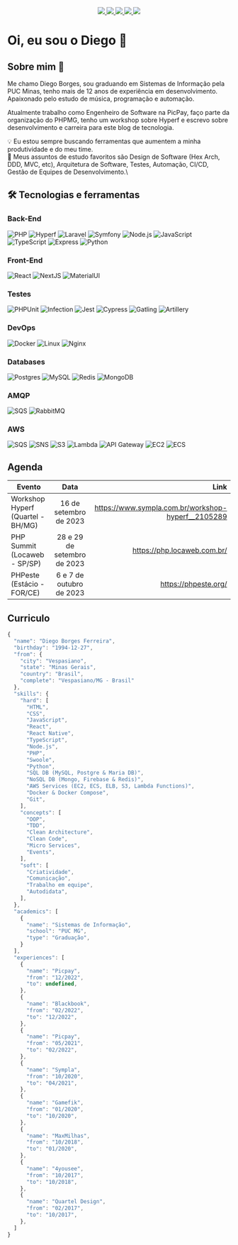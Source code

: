 <p align="center">
  <a target="_blank" href="https://twitter.com/eudiegoborgs">
    <img src="https://img.shields.io/twitter/follow/eudiegoborgs?color=1DA1F2&logo=twitter&style=for-the-badge&label=twitter"/>
  </a>
  <a target="_blank" href="https://www.instagram.com/eudiegoborgs"><img src="https://img.shields.io/badge/Instagram-E4405F?style=for-the-badge&logo=instagram&logoColor=white">
  </a>  
  <a target="_blank" href="https://www.linkedin.com/in/eudiegoborgs">
    <img src="https://img.shields.io/badge/LinkedIn-307cc5?style=for-the-badge&logo=linkedin&logoColor=white&color=004182"/>
  </a>
  <a target="_blank" href="https://diegoborgs.com.br">
    <img src="https://img.shields.io/badge/-website-307cc5?style=for-the-badge&logo=google-chrome&logoColor=white&color=000000"/>
  </a>
    <a target="_blank" href="https://diegoborgs.com.br/curriculo">
    <img src="https://img.shields.io/badge/-Curriculo-307cc5?style=for-the-badge&logo=google-chrome&logoColor=white&color=000000"/>
  </a>
</p>

# Oi, eu sou o Diego 👋

## Sobre mim 🚀
Me chamo Diego Borges, sou graduando em Sistemas de Informação pela PUC Minas, tenho mais de 12 anos de experiência em desenvolvimento. Apaixonado pelo estudo de música, programação e automação.

Atualmente trabalho como Engenheiro de Software na PicPay, faço parte da organização do PHPMG, tenho um workshop sobre Hyperf e escrevo sobre desenvolvimento e carreira para este blog de tecnologia.

💡 Eu estou sempre buscando ferramentas que aumentem a minha produtividade e do meu time.\
🌱 Meus assuntos de estudo favoritos são Design de Software (Hex Arch, DDD, MVC, etc), Arquitetura de Software, Testes, Automação, CI/CD, Gestão de Equipes de Desenvolvimento.\

## 🛠️ Tecnologias e ferramentas

### Back-End
![PHP](https://img.shields.io/badge/-PHP-000?&logo=php)
![Hyperf](https://img.shields.io/badge/-Hyperf-000?&logo=hyperf)
![Laravel](https://img.shields.io/badge/-Laravel-000?&logo=laravel)
![Symfony](https://img.shields.io/badge/-Symfony-000?&logo=symfony)
![Node.js](https://img.shields.io/badge/-Node.js-000?&logo=nodedotjs)
![JavaScript](https://img.shields.io/badge/-JavaScript-000?&logo=JavaScript)
![TypeScript](https://img.shields.io/badge/-TypeScript-000?&logo=TypeScript)
![Express](https://img.shields.io/badge/-Express-000?&logo=express)
![Python](https://img.shields.io/badge/-Python-000?&logo=python)

### Front-End
![React](https://img.shields.io/badge/-React-000?&logo=React)
![NextJS](https://img.shields.io/badge/-NextJS-000?&logo=Next.js)
![MaterialUI](https://img.shields.io/badge/Material--UI-000?logo=material-ui)

### Testes
![PHPUnit](https://img.shields.io/badge/-PHPUnit-000?&logo=phpunit)
![Infection](https://img.shields.io/badge/-Infection-000?&logo=infection)
![Jest](https://img.shields.io/badge/-Jest-000?&logo=jest)
![Cypress](https://img.shields.io/badge/-Cypress-000?&logo=cypress)
![Gatling](https://img.shields.io/badge/-Gatling-000?&logo=Gatling)
![Artillery](https://img.shields.io/badge/-Artillery-000?&logo=artillery)

### DevOps
![Docker](https://img.shields.io/badge/-Docker-000?&logo=Docker)
![Linux](https://img.shields.io/badge/-Linux-000?&logo=Linux)
![Nginx](https://img.shields.io/badge/-Nginx-000?&logo=Nginx)

### Databases
![Postgres](https://img.shields.io/badge/PostgreSQL-000?logo=PostgreSQL)
![MySQL](https://img.shields.io/badge/-MySQL-000?&logo=MySQL)
![Redis](https://img.shields.io/badge/-Redis-000?&logo=Redis)
![MongoDB](https://img.shields.io/badge/-MongoDB-000?&logo=MongoDB)

### AMQP
![SQS](https://img.shields.io/badge/-SQS-000?&logo=SQS)
![RabbitMQ](https://img.shields.io/badge/-RabbitMQ-000?&logo=rabbitmq)

### AWS
![SQS](https://img.shields.io/badge/-SQS-000?&logo=sqs)
![SNS](https://img.shields.io/badge/-SNS-000?&logo=sns)
![S3](https://img.shields.io/badge/-S3-000?&logo=s3)
![Lambda](https://img.shields.io/badge/-Lambda-000?&logo=lambda)
![API Gateway](https://img.shields.io/badge/-API_Gateway-000?&logo=apigateway)
![EC2](https://img.shields.io/badge/-EC2-000?&logo=ec2)
![ECS](https://img.shields.io/badge/-ECS-000?&logo=ecs)

## Agenda
| Evento   |      Data      |  Link |
|----------|:-------------:|------:|
| Workshop Hyperf (Quartel - BH/MG) |  16 de setembro de 2023 | https://www.sympla.com.br/workshop-hyperf__2105289 |
| PHP Summit (Locaweb - SP/SP)|    28 e 29 de setembro de 2023   |   https://php.locaweb.com.br/ |
| PHPeste (Estácio - FOR/CE) | 6 e 7 de outubro de 2023 |    https://phpeste.org/ |

## Curriculo 
```javascript
{
  "name": "Diego Borges Ferreira",
  "birthday": "1994-12-27",
  "from": {
    "city": "Vespasiano",
    "state": "Minas Gerais",
    "country": "Brasil",
    "complete": "Vespasiano/MG - Brasil"
  },
  "skills": {
    "hard": [
      "HTML",
      "CSS",
      "JavaScript",
      "React",
      "React Native",
      "TypeScript",
      "Node.js",
      "PHP",
      "Swoole",
      "Python",
      "SQL DB (MySQL, Postgre & Maria DB)",
      "NoSQL DB (Mongo, Firebase & Redis)",
      "AWS Services (EC2, ECS, ELB, S3, Lambda Functions)",
      "Docker & Docker Compose",
      "Git",
    ],
    "concepts": [
      "OOP",
      "TDD",
      "Clean Architecture",
      "Clean Code",
      "Micro Services",
      "Events",
    ],
    "soft": [
      "Criatividade",
      "Comunicação",
      "Trabalho em equipe",
      "Autodidata",
    ],
  },
  "academics": [
    {
      "name": "Sistemas de Informação",
      "school": "PUC MG",
      "type": "Graduação",
    }
  ],
  "experiences": [
    {
      "name": "Picpay",
      "from": "12/2022",
      "to": undefined,
    },
    {
      "name": "Blackbook",
      "from": "02/2022",
      "to": "12/2022",
    },
    {
      "name": "Picpay",
      "from": "05/2021",
      "to": "02/2022",
    },
    {
      "name": "Sympla",
      "from": "10/2020",
      "to": "04/2021",
    },
    {
      "name": "Gamefik",
      "from": "01/2020",
      "to": "10/2020",
    },
    {
      "name": "MaxMilhas",
      "from": "10/2018",
      "to": "01/2020",
    },
    {
      "name": "4yousee",
      "from": "10/2017",
      "to": "10/2018",
    },
    {
      "name": "Quartel Design",
      "from": "02/2017",
      "to": "10/2017",
    },
  ]
}
```
